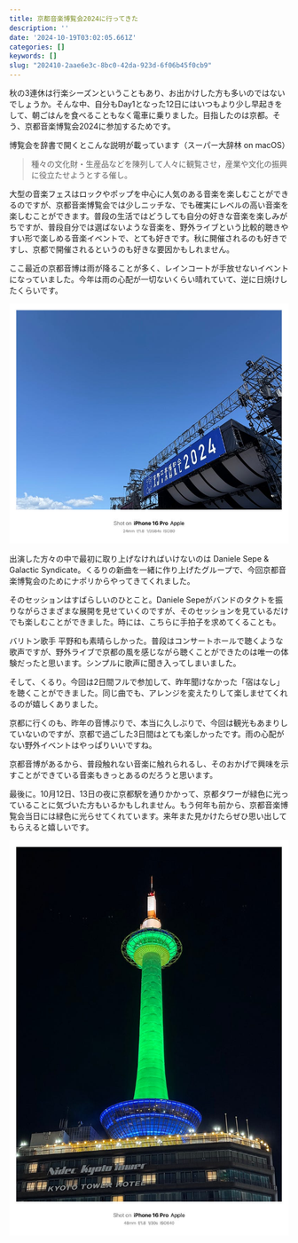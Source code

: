 ```yaml
---
title: 京都音楽博覧会2024に行ってきた
description: ''
date: '2024-10-19T03:02:05.661Z'
categories: []
keywords: []
slug: "202410-2aae6e3c-8bc0-42da-923d-6f06b45f0cb9"
---
```

秋の3連休は行楽シーズンということもあり、お出かけした方も多いのではないでしょうか。そんな中、自分もDay1となった12日にはいつもより少し早起きをして、朝ごはんを食べることもなく電車に乗りました。目指したのは京都。そう、京都音楽博覧会2024に参加するためです。

博覧会を辞書で開くとこんな説明が載っています（スーパー大辞林 on macOS）

> 種々の文化財・生産品などを陳列して人々に観覧させ，産業や文化の振興に役立たせようとする催し。

大型の音楽フェスはロックやポップを中心に人気のある音楽を楽しむことができるのですが、京都音楽博覧会では少しニッチな、でも確実にレベルの高い音楽を楽しむことができます。普段の生活ではどうしても自分の好きな音楽を楽しみがちですが、普段自分では選ばないような音楽を、野外ライブという比較的聴きやすい形で楽しめる音楽イベントで、とても好きです。秋に開催されるのも好きですし、京都で開催されるというのも好きな要因かもしれません。

ここ最近の京都音博は雨が降ることが多く、レインコートが手放せないイベントになっていました。今年は雨の心配が一切ないくらい晴れていて、逆に日焼けしたくらいです。

![](1____UsYYgnubVB9SGGHHYU__vA.jpeg)

出演した方々の中で最初に取り上げなければいけないのは Daniele Sepe & Galactic Syndicate。くるりの新曲を一緒に作り上げたグループで、今回京都音楽博覧会のためにナポリからやってきてくれました。

そのセッションはすばらしいのひとこと。Daniele Sepeがバンドのタクトを振りながらさまざまな展開を見せていくのですが、そのセッションを見ているだけでも楽しむことができました。時には、こちらに手拍子を求めてくることも。

バリトン歌手 平野和も素晴らしかった。普段はコンサートホールで聴くような歌声ですが、野外ライブで京都の風を感じながら聴くことができたのは唯一の体験だったと思います。シンプルに歌声に聞き入ってしまいました。

そして、くるり。今回は2日間フルで参加して、昨年聞けなかった「宿はなし」を聴くことができました。同じ曲でも、アレンジを変えたりして楽しませてくれるのが嬉しくありました。

京都に行くのも、昨年の音博ぶりで、本当に久しぶりで、今回は観光もあまりしていないのですが、京都で過ごした3日間はとても楽しかったです。雨の心配がない野外イベントはやっぱりいいですね。

京都音博があるから、普段触れない音楽に触れられるし、そのおかげで興味を示すことができている音楽もきっとあるのだろうと思います。

最後に。10月12日、13日の夜に京都駅を通りかかって、京都タワーが緑色に光っていることに気づいた方もいるかもしれません。もう何年も前から、京都音楽博覧会当日には緑色に光らせてくれています。来年また見かけたらぜひ思い出してもらえると嬉しいです。

![](1__ITBC1gkjnsQ9BqN5nb7DGA.jpeg)